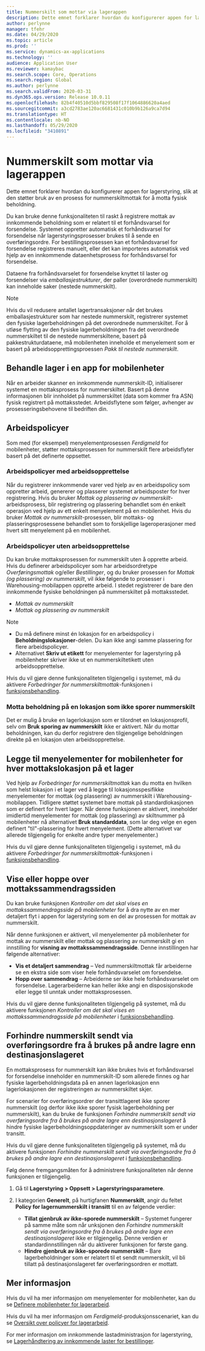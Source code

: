 ```yaml
---
title: Nummerskilt som mottar via lagerappen
description: Dette emnet forklarer hvordan du konfigurerer appen for lagerstyring for å støtte bruk av en prosess for nummerskiltmottak for å motta fysisk beholdning.
author: perlynne
manager: tfehr
ms.date: 04/29/2020
ms.topic: article
ms.prod: ''
ms.service: dynamics-ax-applications
ms.technology: ''
audience: Application User
ms.reviewer: kamaybac
ms.search.scope: Core, Operations
ms.search.region: Global
ms.author: perlynne
ms.search.validFrom: 2020-03-31
ms.dyn365.ops.version: Release 10.0.11
ms.openlocfilehash: 82b4f40510d5bbf829508f17f1064886620a4aed
ms.sourcegitcommit: a3cd2783ae120ac6681431c010b9b126a9ca7d94
ms.translationtype: HT
ms.contentlocale: nb-NO
ms.lasthandoff: 05/29/2020
ms.locfileid: "3410891"
---
```

# <a name="license-plate-receiving-via-the-warehousing-app"></a>Nummerskilt som mottar via lagerappen

Dette emnet forklarer hvordan du konfigurerer appen for lagerstyring, slik at den støtter bruk av en prosess for nummerskiltmottak for å motta fysisk beholdning.

Du kan bruke denne funksjonaliteten til raskt å registrere mottak av innkommende beholdning som er relatert til et forhåndsvarsel for forsendelse. Systemet oppretter automatisk et forhåndsvarsel for forsendelse når lagerstyringsprosesser brukes til å sende en overføringsordre. For bestillingsprosessen kan et forhåndsvarsel for forsendelse registreres manuelt, eller det kan importeres automatisk ved hjelp av en innkommende dataenhetsprosess for forhåndsvarsel for forsendelse.

Dataene fra forhåndsvarselet for forsendelse knyttet til laster og forsendelser via *emballasjestrukturer*, der paller (overordnede nummerskilt) kan inneholde saker (nestede nummerskilt).

> [!NOTE]
> Hvis du vil redusere antallet lagertransaksjoner når det brukes emballasjestrukturer som har nestede nummerskilt, registrerer systemet den fysiske lagerbeholdningen på det overordnede nummerskiltet. For å utløse flytting av den fysiske lagerbeholdningen fra det overordnede nummerskiltet til de nestede nummerskiltene, basert på pakkestrukturdataene, må mobilenheten inneholde et menyelement som er basert på arbeidsopprettingsproessen *Pakk til nestede nummerskilt*.

## <a name="warehousing-mobile-device-app-processing"></a>Behandle lager i en app for mobilenheter

Når en arbeider skanner en innkommende nummerskilt-ID, initialiserer systemet en mottaksprosess for nummerskiltet. Basert på denne informasjonen blir innholdet på nummerskiltet (data som kommer fra ASN) fysisk registrert på mottaksstedet. Arbeidsflytene som følger, avhenger av prosesseringsbehovene til bedriften din.

## <a name="work-policies"></a>Arbeidspolicyer

Som med (for eksempel) menyelementprosessen *Ferdigmeld* for mobilenheter, støtter mottaksprosessen for nummerskilt flere arbeidsflyter basert på det definerte oppsettet.

### <a name="work-policies-with-work-creation"></a>Arbeidspolicyer med arbeidsopprettelse

Når du registrerer innkommende varer ved hjelp av en arbeidspolicy som oppretter arbeid, genererer og plasserer systemet arbeidsposter for hver registrering. Hvis du bruker *Mottak og plassering av nummerskilt*-arbeidsprosess, blir registrering og plassering behandlet som én enkelt operasjon ved hjelp av ett enkelt menyelement på en mobilenhet. Hvis du bruker *Mottak av nummerskilt*-prosessen, blir mottaks- og plasseringsprosessene behandlet som to forskjellige lageroperasjoner med hvert sitt menyelement på en mobilenhet.

### <a name="work-policies-without-work-creation"></a>Arbeidspolicyer uten arbeidsopprettelse

Du kan bruke mottaksprosessen for nummerskilt uten å opprette arbeid. Hvis du definerer arbeidspolicyer som har arbeidsordretype *Overføringsmottak* og/eller *Bestillinger*, og du bruker prosessen for *Mottak (og plassering) av nummerskilt*, vil ikke følgende to prosesser i Warehousing-mobilappen opprette arbeid. I stedet registrerer de bare den innkommende fysiske beholdningen på nummerskiltet på mottaksstedet.

- *Mottak av nummerskilt*
- *Mottak og plassering av nummerskilt*

> [!NOTE]
> - Du må definere minst én lokasjon for en arbeidspolicy i **Beholdningslokasjoner**-delen. Du kan ikke angi samme plassering for flere arbeidspolicyer.
> - Alternativet **Skriv ut etikett** for menyelementer for lagerstyring på mobilenheter skriver ikke ut en nummerskiltetikett uten arbeidsopprettelse.

Hvis du vil gjøre denne funksjonaliteten tilgjengelig i systemet, må du aktivere *Forbedringer for nummerskiltmottak*-funksjonen i [funksjonsbehandling](../../fin-ops-core/fin-ops/get-started/feature-management/feature-management-overview.md).

### <a name="receive-inventory-on-a-location-that-doesnt-track-license-plates"></a>Motta beholdning på en lokasjon som ikke sporer nummerskilt

Det er mulig å bruke en lagerlokasjon som er tilordnet en lokasjonsprofil, selv om **Bruk sporing av nummerskilt** ikke er aktivert. Når du mottar beholdningen, kan du derfor registrere den tilgjengelige beholdningen direkte på en lokasjon uten arbeidsopprettelse.

## <a name="add-mobile-device-menu-items-for-each-receiving-location-in-a-warehouse"></a>Legge til menyelementer for mobilenheter for hver mottakslokasjon på et lager

Ved hjelp av *Forbedringer for nummerskiltmottak* kan du motta en hvilken som helst lokasjon i et lager ved å legge til lokasjonsspesifikke menyelementer for mottak (og plassering) av nummerskilt i Warehousing-mobilappen. Tidligere støttet systemet bare mottak på standardlokasjonen som er definert for hvert lager. Når denne funksjonen er aktivert, inneholder imidlertid menyelementer for mottak (og plassering) av skiltnummer på mobilenheter nå alternativet **Bruk standarddata**, som lar deg velge en egen definert "til"-plassering for hvert menyelement. (Dette alternativet var allerede tilgjengelig for enkelte andre typer menyelementer.)

Hvis du vil gjøre denne funksjonaliteten tilgjengelig i systemet, må du aktivere *Forbedringer for nummerskiltmottak*-funksjonen i [funksjonsbehandling](../../fin-ops-core/fin-ops/get-started/feature-management/feature-management-overview.md).

## <a name="show-or-skip-the-receiving-summary-page"></a>Vise eller hoppe over mottakssammendragssiden

Du kan bruke funksjonen *Kontroller om det skal vises en mottakssammendragsside på mobilenheter* for å dra nytte av en mer detaljert flyt i appen for lagerstyring som en del av prosessen for mottak av nummerskilt.

Når denne funksjonen er aktivert, vil menyelementer på mobilenheter for mottak av nummerskilt eller mottak og plassering av nummerskilt gi en innstilling for **visning av mottakssammendragsside**. Denne innstillingen har følgende alternativer:

- **Vis et detaljert sammendrag** – Ved nummerskiltmottak får arbeiderne se en ekstra side som viser hele forhåndsvarselet om forsendelse.
- **Hopp over sammendrag** – Arbeiderne ser ikke hele forhåndsvarselet om forsendelse. Lagerarbeiderne kan heller ikke angi en disposisjonskode eller legge til unntak under mottaksprosessen.

Hvis du vil gjøre denne funksjonaliteten tilgjengelig på systemet, må du aktivere funksjonen *Kontroller om det skal vises en mottakssammendragsside på mobilenheter* i [funksjonsbehandling](../../fin-ops-core/fin-ops/get-started/feature-management/feature-management-overview.md).

## <a name="prevent-transfer-ordershipped-license-plates-from-being-used-at-warehouses-other-than-the-destination-warehouse"></a>Forhindre nummerskilt sendt via overføringsordre fra å brukes på andre lagre enn destinasjonslageret

En mottaksprosess for nummerskilt kan ikke brukes hvis et forhåndsvarsel for forsendelse inneholder en nummerskilt-ID som allerede finnes og har fysiske lagerbeholdningsdata på en annen lagerlokasjon enn lagerlokasjonen der registreringen av nummerskiltet skjer.

For scenarier for overføringsordrer der transittlageret ikke sporer nummerskilt (og derfor ikke ikke sporer fysisk lagerbeholdning per nummerskilt), kan du bruke de funksjonen *Forhindre nummerskilt sendt via overføringsordre fra å brukes på andre lagre enn destinasjonslageret* å hindre fysiske lagerbeholdningsoppdateringer av nummerskilt som er under transitt.

Hvis du vil gjøre denne funksjonaliteten tilgjengelig på systemet, må du aktivere funksjonen *Forhindre nummerskilt sendt via overføringsordre fra å brukes på andre lagre enn destinasjonslageret* i [funksjonsbehandling](../../fin-ops-core/fin-ops/get-started/feature-management/feature-management-overview.md).

Følg denne fremgangsmåten for å administrere funksjonaliteten når denne funksjonen er tilgjengelig.

1. Gå til **Lagerstyring \> Oppsett \> Lagerstyringsparametere**.
1. I kategorien **Generelt**, på hurtigfanen **Nummerskilt**, angir du feltet **Policy for lagernummerskilt i transitt** til en av følgende verdier:

    - **Tillat gjenbruk av ikke-sporede nummerskilt** – Systemet fungerer på samme måte som når unksjonen den *Forhindre nummerskilt sendt via overføringsordre fra å brukes på andre lagre enn destinasjonslageret* ikke er tilgjengelig. Denne verdien er standardinnstillingen når du aktiverer funksjonen for første gang.
    - **Hindre gjenbruk av ikke-sporede nummerskilt** – Bare lagerbeholdninger som er relatert til et sendt nummerskilt, vil bli tillatt på destinasjonslageret før overføringsordren er mottatt.

## <a name="more-information"></a>Mer informasjon

Hvis du vil ha mer informasjon om menyelementer for mobilenheter, kan du se [Definere mobilenheter for lagerarbeid](configure-mobile-devices-warehouse.md).

Hvis du vil ha mer informasjon om *Ferdigmeld*-produksjonsscenariet, kan du se [Oversikt over policyer for lagerarbeid](warehouse-work-policies.md).

For mer informasjon om innkommende lastadministrasjon for lagerstyring, se [Lagerhåndtering av innkommende laster for bestillinger](inbound-load-handling.md).
